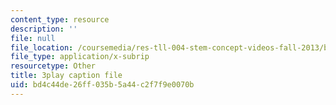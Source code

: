 ```yaml
---
content_type: resource
description: ''
file: null
file_location: /coursemedia/res-tll-004-stem-concept-videos-fall-2013/bd4c44de26ff035b5a44c2f7f9e0070b_870y6GUKbwc.srt
file_type: application/x-subrip
resourcetype: Other
title: 3play caption file
uid: bd4c44de-26ff-035b-5a44-c2f7f9e0070b
---
```

